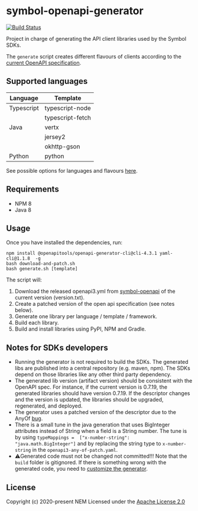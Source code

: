 # symbol-openapi-generator

[![Build Status](https://travis-ci.com/nemtech/symbol-openapi-generator.svg?branch=master)](https://travis-ci.com/nemtech/symbol-openapi-generator)

Project in charge of generating the API client libraries used by the Symbol SDKs.

The ``generate`` script creates different flavours of clients according to the [current OpenAPI specification](https://github.com/nemtech/symbol-openapi).

## Supported languages
| Language   | Template         | 
|------------|------------------|
| Typescript | typescript-node  |
|            | typescript-fetch |
| Java       | vertx            |
|            | jersey2          |
|            | okhttp-gson      |
| Python     | python           |

See possible options for languages and flavours [here](https://openapi-generator.tech/docs/generators/).

## Requirements

* NPM 8
* Java 8

## Usage

Once you have installed the dependencies, run:
~~~~
npm install @openapitools/openapi-generator-cli@cli-4.3.1 yaml-cli@1.1.8  -g
bash download-and-patch.sh
bash generate.sh [template]
~~~~

The script will:

1. Download the released openapi3.yml from [symbol-openapi](https://github.com/nemtech/symbol-openapi/releases) of the current version (version.txt).
2. Create a patched version of the open api specification (see notes below).
3. Generate one library per language / template / framework.
4. Build each library.
5. Build and install libraries using PyPI, NPM and Gradle.

## Notes for SDKs developers

* Running the generator is not required to build the SDKs. The generated libs are published into a central repository (e.g. maven, npm).  The SDKs depend on those libraries like any other third party dependency.
* The generated lib version (artifact version) should be consistent with the OpenAPI spec. For instance, if the current version is 0.7.19,  the generated libraries should have version 0.7.19. If the descriptor changes and the version is updated, the libraries should be upgraded, regenerated, and deployed.
* The generator uses a patched version of the descriptor due to the AnyOf  [bug](https://github.com/OpenAPITools/openapi-generator/issues/634).
* There is a small tune in the java generation that uses BigInteger attributes instead of String when a field is a String number. The tune is by using ``typeMappings =  ["x-number-string": "java.math.BigInteger"]`` and by replacing the string type to ``x-number-string`` in the ``openapi3-any-of-patch.yaml``.
* ⚠️Generated code must not be changed not committed!!! Note that the ``build`` folder is gitignored. If there is something wrong with the generated code, you need to [customize the generator](https://openapi-generator.tech/docs/customization.html).

## License

Copyright (c) 2020-present NEM
Licensed under the [Apache License 2.0](LICENSE)
